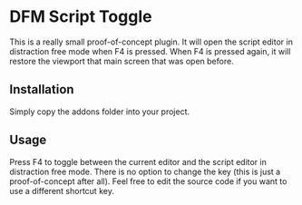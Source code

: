 # DFM Script Toggle

This is a really small proof-of-concept plugin. It will open the script editor in distraction
free mode when F4 is pressed. When F4 is pressed again, it will restore the viewport that main
screen that was open before.


## Installation

Simply copy the addons folder into your project.


## Usage

Press F4 to toggle between the current editor and the script editor in distraction free mode.
There is no option to change the key (this is just a proof-of-concept after all). Feel free
to edit the source code if you want to use a different shortcut key.
